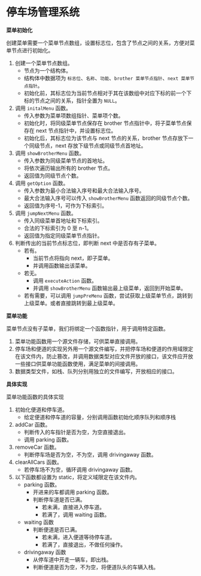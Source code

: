 # 停车场管理系统

**菜单初始化**

创建菜单需要一个菜单节点数组，设置标志位，包含了节点之间的关系，方便对菜单节点进行初始化。
1. 创建一个菜单节点数组。
    * 节点为一个结构体。
    * 结构体中数据项为 `标志位`、`名称`、`功能`、`brother 菜单节点指针`、`next 菜单节点指针`。
    * 初始化前，其标志位为当前节点相对于其在该数组中对应下标的前一个下标的节点之间的关系，指针全置为 `NULL`。
2. 调用 `initalMenu` 函数。
    * 传入参数为菜单项数组指针、菜单项个数。
    * 初始化时，将同级菜单节点保存在 brother 节点指针中，将子菜单节点保存在 next 节点指针中，并设置标志位。
    * 初始化后，其标志位为该节点与 next 节点的关系，brother 节点存放下一个同级节点，next 存放下级节点或同级节点首地址。
3. 调用 `showBrotherMenu` 函数。
    * 传入参数为同级菜单节点的首地址。
    * 将依次遍历输出所有的 brother 节点。
    * 返回值为同级节点个数。
4. 调用 `getOption` 函数。
    * 传入参数为最小合法输入序号和最大合法输入序号。
    * 最大合法输入序号可以传入 `showBrotherMenu` 函数返回的同级节点个数。
    * 返回值为序号-1，可作为下标索引。
5. 调用 `jumpNextMenu` 函数。
    * 传入同级菜单首地址和下标索引。
    * 合法的下标索引为 0 至 n-1。
    * 返回值为指定同级菜单节点指针。
6. 判断传出的当前节点标志位，即判断 next 中是否存有子菜单。
    * 若有。
        * 当前节点将指向 next，即子菜单。
        * 并调用函数输出该菜单。
    * 若无。
        * 调用 `executeAction` 函数。
        * 并调用 `showBrotherMenu` 函数输出最上级菜单，返回到开始菜单。
    * 若有需要，可以调用 `jumpPreMenu` 函数，尝试获取上级菜单节点，跳转到上级菜单。或者直接跳转到最上级菜单。

**菜单功能**

菜单节点没有子菜单，我们将绑定一个函数指针，用于调用特定函数。
1. 菜单功能函数用一个源文件存储，可供菜单直接调用。
2. 停车场和便道的实现另外用一个源文件编写，并把停车场和便道的作用域限定在该文件内，防止篡改，并调用数据类型对应文件开放的接口，该文件应开放一些接口供菜单功能函数使用，满足菜单的间接调用。
3. 数据类型文件，如栈、队列分别用独立的文件编写，开放相应的接口。

**具体实现**

菜单功能函数的具体实现
1. 初始化便道和停车道。
    * 给定便道和停车道的容量，分别调用函数初始化顺序队列和顺序栈
2. addCar 函数。
    * 判断传入的车指针是否为空，为空直接退出。
    * 调用 parking 函数。
3. removeCar 函数。
    * 判断停车场是否为空，不为空，调用 drivingaway 函数。
4. clearAllCars 函数。
    * 若停车场不为空，循环调用 drivingaway 函数。
5. 以下函数都设置为 static，将定义域限定在该文件内。
    * parking 函数。
        * 开进来的车都调用 parking 函数。
        * 判断停车道是否已满。
            * 若未满，直接进入停车道。
            * 若满了，调用 waiting 函数。
    * waiting 函数
        * 判断便道是否已满。
            * 若未满，进入便道等待停车道。
            * 若满了，直接退出，不做任何操作。
    * drivingaway 函数
        * 从停车道中开走一辆车，即出栈。
        * 判断便道是否为空，不为空，将便道队头的车辆入栈。

